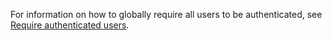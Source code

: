 ---
---
For information on how to globally require all users to be authenticated, see [Require authenticated users](xref:security/authorization/secure-data#rau).